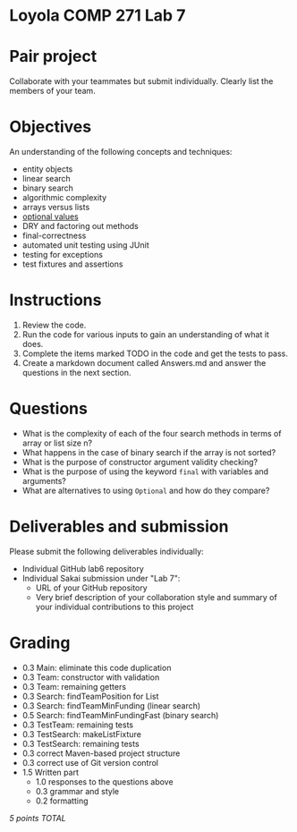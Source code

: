 # Loyola COMP 271 Lab 7

# Pair project

Collaborate with your teammates but submit individually. Clearly list the members of your team.

# Objectives

An understanding of the following concepts and techniques:

- entity objects
- linear search
- binary search
- algorithmic complexity
- arrays versus lists
- [optional values](https://docs.oracle.com/javase/8/docs/api/java/util/Optional.html)
- DRY and factoring out methods
- final-correctness
- automated unit testing using JUnit
- testing for exceptions
- test fixtures and assertions

# Instructions

1. Review the code.
2. Run the code for various inputs to gain an understanding of what it does.
3. Complete the items marked TODO in the code and get the tests to pass.
4. Create a markdown document called Answers.md and answer the questions in the next section.

# Questions

- What is the complexity of each of the four search methods in terms of array or list size n?
- What happens in the case of binary search if the array is not sorted?
- What is the purpose of constructor argument validity checking?
- What is the purpose of using the keyword `final` with variables and arguments?
- What are alternatives to using `Optional` and how do they compare?

# Deliverables and submission

Please submit the following deliverables individually:

- Individual GitHub lab6 repository 
- Individual Sakai submission under "Lab 7":
  - URL of your GitHub repository
  - Very brief description of your collaboration style and summary of your 
    individual contributions to this project

# Grading

- 0.3 Main: eliminate this code duplication
- 0.3 Team: constructor with validation
- 0.3 Team: remaining getters
- 0.3 Search: findTeamPosition for List
- 0.3 Search: findTeamMinFunding (linear search)
- 0.5 Search: findTeamMinFundingFast (binary search)
- 0.3 TestTeam: remaining tests
- 0.3 TestSearch: makeListFixture
- 0.3 TestSearch: remaining tests
- 0.3 correct Maven-based project structure
- 0.3 correct use of Git version control
- 1.5 Written part
  - 1.0 responses to the questions above
  - 0.3 grammar and style
  - 0.2 formatting

*5 points TOTAL*
